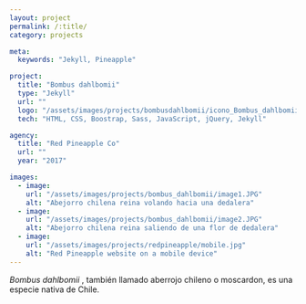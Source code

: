 ```yaml
---
layout: project
permalink: /:title/
category: projects

meta:
  keywords: "Jekyll, Pineapple"

project:
  title: "Bombus dahlbomii"
  type: "Jekyll"
  url: ""
  logo: "/assets/images/projects/bombusdahlbomii/icono_Bombus_dahlbomii.jpg"
  tech: "HTML, CSS, Boostrap, Sass, JavaScript, jQuery, Jekyll"

agency:
  title: "Red Pineapple Co"
  url: ""
  year: "2017"

images:
  - image:
    url: "/assets/images/projects/bombus_dahlbomii/image1.JPG"
    alt: "Abejorro chilena reina volando hacia una dedalera"
  - image:
    url: "/assets/images/projects/bombus_dahlbomii/image2.JPG"
    alt: "Abejorro chilena reina saliendo de una flor de dedalera"
  - image:
    url: "/assets/images/projects/redpineapple/mobile.jpg"
    alt: "Red Pineapple website on a mobile device"
---
```

<p><i>Bombus dahlbomii </i>, también llamado aberrojo chileno o moscardon, es una especie nativa de Chile.</p>
